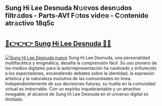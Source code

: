 ## Sung Hi Lee Desnuda N𝚞𝚎vos desn𝚞dos filtr𝚊dos - Parts-AVf F𝚘tos vid𝚎o - C𝚘ntenido atr𝚊ctivo 18q5c

# <h2><a href="http://mb1mbuq.tromn.icu/?c=Sung+Hi+Lee+Desnuda">🔗👉👉👉 Sung Hi Lee Desnuda 🔗🔗</a></h2>

[![Sung Hi Lee Desnuda nuevo](https://i.imgur.com/pEAQMta.gif)](http://mb1mbuq.tromn.icu/?c=Sung+Hi+Lee+Desnuda)
Sung Hi Lee Desnuda, una personalidad multifacética y enigmática, desafía la comprensión fácil. Su uso pionero de los medios digitales para la autorrepresentación ha cautivado y enfurecido a los espectadores, encendiendo debates sobre la identidad, la expresión artística y la naturaleza evolutiva de las comunidades en línea. Independientemente de sus decisiones futuras, su huella en la comunidad virtual es imborrable. Con un espíritu inquebrantable y un atractivo innegable, el alcance de Sung Hi Lee Desnuda en el universo digital es ilimitado.

